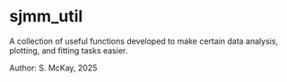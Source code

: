 # sjmm_util

A collection of useful functions developed to make certain data analysis, plotting, and fitting tasks easier.

Author: S. McKay, 2025